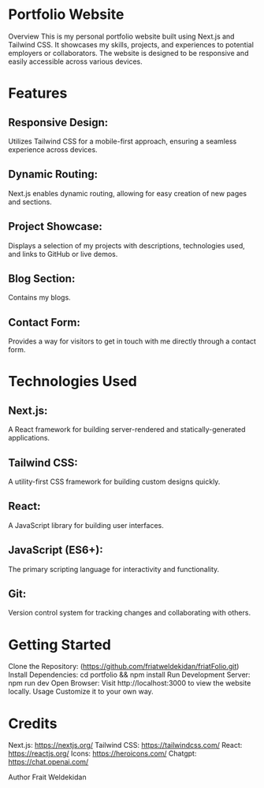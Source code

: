 # Portfolio Website
Overview
This is my personal portfolio website built using Next.js and Tailwind CSS. It showcases my skills, projects, and experiences to potential employers or collaborators. The website is designed to be responsive and easily accessible across various devices.

# Features
## Responsive Design: 
Utilizes Tailwind CSS for a mobile-first approach, ensuring a seamless experience across devices.
## Dynamic Routing: 
Next.js enables dynamic routing, allowing for easy creation of new pages and sections.
## Project Showcase:
Displays a selection of my projects with descriptions, technologies used, and links to GitHub or live demos.
## Blog Section:
Contains my blogs.
## Contact Form: 
Provides a way for visitors to get in touch with me directly through a contact form.

# Technologies Used
## Next.js:
A React framework for building server-rendered and statically-generated applications.
## Tailwind CSS: 
A utility-first CSS framework for building custom designs quickly.
## React:
A JavaScript library for building user interfaces.
## JavaScript (ES6+): 
The primary scripting language for interactivity and functionality.
## Git:
Version control system for tracking changes and collaborating with others.

# Getting Started
Clone the Repository: (https://github.com/friatweldekidan/friatFolio.git)
Install Dependencies: cd portfolio && npm install
Run Development Server: npm run dev
Open Browser: Visit http://localhost:3000 to view the website locally.
Usage
Customize it to your own way.

# Credits
Next.js: https://nextjs.org/
Tailwind CSS: https://tailwindcss.com/
React: https://reactjs.org/
Icons: https://heroicons.com/
Chatgpt: https://chat.openai.com/

Author
Frait Weldekidan
